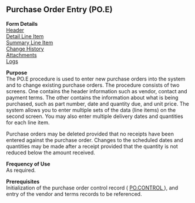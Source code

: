 ##  Purchase Order Entry (PO.E)

<PageHeader />

**Form Details**  
[ Header ](../../../../../../../../../../../rover/AP-OVERVIEW/AP-ENTRY/AP-E/AP-E-1/CURRENCY-CONTROL/PO-E/PO-E-1)   
[ Detail Line Item ](../../../../../../../../../../../rover/AP-OVERVIEW/AP-ENTRY/AP-E/AP-E-1/CURRENCY-CONTROL/PO-E/PO-E-2)   
[ Summary Line Item ](../../../../../../../../../../../rover/AP-OVERVIEW/AP-ENTRY/AP-E/AP-E-1/CURRENCY-CONTROL/PO-E/PO-E-3)   
[ Change History ](../../../../../../../../../../../rover/AP-OVERVIEW/AP-ENTRY/AP-E/AP-E-1/CURRENCY-CONTROL/PO-E/PO-E-4)   
[ Attachments ](../../../../../../../../../../../rover/AP-OVERVIEW/AP-ENTRY/AP-E/AP-E-1/CURRENCY-CONTROL/PO-E/PO-E-5)   
[ Logs ](../../../../../../../../../../../rover/AP-OVERVIEW/AP-ENTRY/AP-E/AP-E-1/CURRENCY-CONTROL/PO-E/PO-E-6)   

**Purpose**  
The PO.E procedure is used to enter new purchase orders into the system and to
change existing purchase orders. The procedure consists of two screens. One
contains the header information such as vendor, contact and payment terms. The
other contains the information about what is being purchased, such as part
number, date and quantity due, and unit price. The system allows you to enter
multiple sets of the data (line items) on the second screen. You may also
enter multiple delivery dates and quantities for each line item.  
  
Purchase orders may be deleted provided that no receipts have been entered
against the purchase order. Changes to the scheduled dates and quantities may
be made after a receipt provided that the quantity is not reduced below the
amount received.

**Frequency of Use**  
As required.

**Prerequisites**  
Initialization of the purchase order control record ( [ PO.CONTROL ](../../../../../../../../../../../rover/AP-OVERVIEW/AP-ENTRY/AP-E/AP-E-1/CURRENCY-CONTROL/PO-E/PO-E-2/PO-CONTROL) ), and entry of the vendor and terms records to be referenced. 

<badge text= "Version 8.10.57" vertical="middle" />

<PageFooter />
